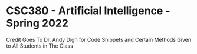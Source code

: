 # CSC380 - Artificial Intelligence - Spring 2022

Credit Goes To Dr. Andy Digh for Code Snippets and Certain Methods Given to All Students in The Class
